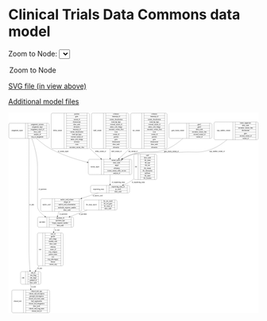 <link rel='stylesheet' href="assets/style.css">
<link rel='stylesheet' href="https://unpkg.com/leaflet@1.5.1/dist/leaflet.css" integrity="sha512-xwE/Az9zrjBIphAcBb3F6JVqxf46+CDLwfLMHloNu6KEQCAWi6HcDUbeOfBIptF7tcCzusKFjFw2yuvEpDL9wQ==" crossorigin="">
<script type="text/javascript" src="https://code.jquery.com/jquery-3.2.1.min.js"></script>
<script type="text/javascript"  src="https://unpkg.com/leaflet@1.5.1/dist/leaflet.js"></script>
<script type="text/javascript" src="assets/actions.js"></script>

# Clinical Trials Data Commons data model

Zoom to Node: <select id="node_select">
  <option value="">Zoom to Node</option>
</select>
<div id="model"></div>

<p>
<a href="./model-desc/ctdc-model.svg">SVG file (in view above)</a>
<p>
<a href="./model-desc">Additional model files</a>


<div id='graph' style='display:off;'>
<svg width="2278pt" height="1822pt"
 viewBox="0.00 0.00 2277.50 1822.00" xmlns="http://www.w3.org/2000/svg" xmlns:xlink="http://www.w3.org/1999/xlink">
<g id="graph0" class="graph" transform="scale(1 1) rotate(0) translate(4 1818)">
<title>Perl</title>
<polygon fill="#ffffff" stroke="transparent" points="-4,4 -4,-1818 2273.5,-1818 2273.5,4 -4,4"/>
<!-- assignment_report -->
<g id="node1" class="node">
<title>assignment_report</title>
<path fill="none" stroke="#000000" d="M12,-1583.5C12,-1583.5 355,-1583.5 355,-1583.5 361,-1583.5 367,-1589.5 367,-1595.5 367,-1595.5 367,-1709.5 367,-1709.5 367,-1715.5 361,-1721.5 355,-1721.5 355,-1721.5 12,-1721.5 12,-1721.5 6,-1721.5 0,-1715.5 0,-1709.5 0,-1709.5 0,-1595.5 0,-1595.5 0,-1589.5 6,-1583.5 12,-1583.5"/>
<text text-anchor="middle" x="76" y="-1648.8" font-family="Times,serif" font-size="14.00" fill="#000000">assignment_report</text>
<polyline fill="none" stroke="#000000" points="152,-1583.5 152,-1721.5 "/>
<text text-anchor="middle" x="162.5" y="-1648.8" font-family="Times,serif" font-size="14.00" fill="#000000"> </text>
<polyline fill="none" stroke="#000000" points="173,-1583.5 173,-1721.5 "/>
<text text-anchor="middle" x="259.5" y="-1706.3" font-family="Times,serif" font-size="14.00" fill="#000000">assignment_outcome</text>
<polyline fill="none" stroke="#000000" points="173,-1698.5 346,-1698.5 "/>
<text text-anchor="middle" x="259.5" y="-1683.3" font-family="Times,serif" font-size="14.00" fill="#000000">assignment_logic</text>
<polyline fill="none" stroke="#000000" points="173,-1675.5 346,-1675.5 "/>
<text text-anchor="middle" x="259.5" y="-1660.3" font-family="Times,serif" font-size="14.00" fill="#000000">assignment_report_id</text>
<polyline fill="none" stroke="#000000" points="173,-1652.5 346,-1652.5 "/>
<text text-anchor="middle" x="259.5" y="-1637.3" font-family="Times,serif" font-size="14.00" fill="#000000">show_node</text>
<polyline fill="none" stroke="#000000" points="173,-1629.5 346,-1629.5 "/>
<text text-anchor="middle" x="259.5" y="-1614.3" font-family="Times,serif" font-size="14.00" fill="#000000">analysis_id</text>
<polyline fill="none" stroke="#000000" points="173,-1606.5 346,-1606.5 "/>
<text text-anchor="middle" x="259.5" y="-1591.3" font-family="Times,serif" font-size="14.00" fill="#000000">step_at_assignment</text>
<polyline fill="none" stroke="#000000" points="346,-1583.5 346,-1721.5 "/>
<text text-anchor="middle" x="356.5" y="-1648.8" font-family="Times,serif" font-size="14.00" fill="#000000"> </text>
</g>
<!-- arm -->
<g id="node2" class="node">
<title>arm</title>
<path fill="none" stroke="#000000" d="M119.5,-259.5C119.5,-259.5 279.5,-259.5 279.5,-259.5 285.5,-259.5 291.5,-265.5 291.5,-271.5 291.5,-271.5 291.5,-362.5 291.5,-362.5 291.5,-368.5 285.5,-374.5 279.5,-374.5 279.5,-374.5 119.5,-374.5 119.5,-374.5 113.5,-374.5 107.5,-368.5 107.5,-362.5 107.5,-362.5 107.5,-271.5 107.5,-271.5 107.5,-265.5 113.5,-259.5 119.5,-259.5"/>
<text text-anchor="middle" x="130" y="-313.3" font-family="Times,serif" font-size="14.00" fill="#000000">arm</text>
<polyline fill="none" stroke="#000000" points="152.5,-259.5 152.5,-374.5 "/>
<text text-anchor="middle" x="163" y="-313.3" font-family="Times,serif" font-size="14.00" fill="#000000"> </text>
<polyline fill="none" stroke="#000000" points="173.5,-259.5 173.5,-374.5 "/>
<text text-anchor="middle" x="222" y="-359.3" font-family="Times,serif" font-size="14.00" fill="#000000">arm_id</text>
<polyline fill="none" stroke="#000000" points="173.5,-351.5 270.5,-351.5 "/>
<text text-anchor="middle" x="222" y="-336.3" font-family="Times,serif" font-size="14.00" fill="#000000">arm_drug</text>
<polyline fill="none" stroke="#000000" points="173.5,-328.5 270.5,-328.5 "/>
<text text-anchor="middle" x="222" y="-313.3" font-family="Times,serif" font-size="14.00" fill="#000000">arm_target</text>
<polyline fill="none" stroke="#000000" points="173.5,-305.5 270.5,-305.5 "/>
<text text-anchor="middle" x="222" y="-290.3" font-family="Times,serif" font-size="14.00" fill="#000000">pubmed_id</text>
<polyline fill="none" stroke="#000000" points="173.5,-282.5 270.5,-282.5 "/>
<text text-anchor="middle" x="222" y="-267.3" font-family="Times,serif" font-size="14.00" fill="#000000">show_node</text>
<polyline fill="none" stroke="#000000" points="270.5,-259.5 270.5,-374.5 "/>
<text text-anchor="middle" x="281" y="-313.3" font-family="Times,serif" font-size="14.00" fill="#000000"> </text>
</g>
<!-- assignment_report&#45;&gt;arm -->
<g id="edge15" class="edge">
<title>assignment_report&#45;&gt;arm</title>
<path fill="none" stroke="#000000" d="M183.5,-1583.3917C183.5,-1517.0128 183.5,-1413.9028 183.5,-1324.5 183.5,-1324.5 183.5,-1324.5 183.5,-576 183.5,-510.9576 188.5889,-436.9019 193.0268,-384.6864"/>
<polygon fill="#000000" stroke="#000000" points="196.5292,-384.808 193.904,-374.5436 189.5553,-384.2048 196.5292,-384.808"/>
<text text-anchor="middle" x="208.5" y="-975.3" font-family="Times,serif" font-size="14.00" fill="#000000">of_arm</text>
</g>
<!-- variant_report -->
<g id="node5" class="node">
<title>variant_report</title>
<path fill="none" stroke="#000000" d="M735.5,-1255.5C735.5,-1255.5 1107.5,-1255.5 1107.5,-1255.5 1113.5,-1255.5 1119.5,-1261.5 1119.5,-1267.5 1119.5,-1267.5 1119.5,-1381.5 1119.5,-1381.5 1119.5,-1387.5 1113.5,-1393.5 1107.5,-1393.5 1107.5,-1393.5 735.5,-1393.5 735.5,-1393.5 729.5,-1393.5 723.5,-1387.5 723.5,-1381.5 723.5,-1381.5 723.5,-1267.5 723.5,-1267.5 723.5,-1261.5 729.5,-1255.5 735.5,-1255.5"/>
<text text-anchor="middle" x="783.5" y="-1320.8" font-family="Times,serif" font-size="14.00" fill="#000000">variant_report</text>
<polyline fill="none" stroke="#000000" points="843.5,-1255.5 843.5,-1393.5 "/>
<text text-anchor="middle" x="854" y="-1320.8" font-family="Times,serif" font-size="14.00" fill="#000000"> </text>
<polyline fill="none" stroke="#000000" points="864.5,-1255.5 864.5,-1393.5 "/>
<text text-anchor="middle" x="981.5" y="-1378.3" font-family="Times,serif" font-size="14.00" fill="#000000">variant_report_id</text>
<polyline fill="none" stroke="#000000" points="864.5,-1370.5 1098.5,-1370.5 "/>
<text text-anchor="middle" x="981.5" y="-1355.3" font-family="Times,serif" font-size="14.00" fill="#000000">show_node</text>
<polyline fill="none" stroke="#000000" points="864.5,-1347.5 1098.5,-1347.5 "/>
<text text-anchor="middle" x="981.5" y="-1332.3" font-family="Times,serif" font-size="14.00" fill="#000000">mapd</text>
<polyline fill="none" stroke="#000000" points="864.5,-1324.5 1098.5,-1324.5 "/>
<text text-anchor="middle" x="981.5" y="-1309.3" font-family="Times,serif" font-size="14.00" fill="#000000">cellularity</text>
<polyline fill="none" stroke="#000000" points="864.5,-1301.5 1098.5,-1301.5 "/>
<text text-anchor="middle" x="981.5" y="-1286.3" font-family="Times,serif" font-size="14.00" fill="#000000">torrent_variant_caller_version</text>
<polyline fill="none" stroke="#000000" points="864.5,-1278.5 1098.5,-1278.5 "/>
<text text-anchor="middle" x="981.5" y="-1263.3" font-family="Times,serif" font-size="14.00" fill="#000000">analysis_id</text>
<polyline fill="none" stroke="#000000" points="1098.5,-1255.5 1098.5,-1393.5 "/>
<text text-anchor="middle" x="1109" y="-1320.8" font-family="Times,serif" font-size="14.00" fill="#000000"> </text>
</g>
<!-- assignment_report&#45;&gt;variant_report -->
<g id="edge11" class="edge">
<title>assignment_report&#45;&gt;variant_report</title>
<path fill="none" stroke="#000000" d="M252.2152,-1583.3146C287.0045,-1551.4894 331.3656,-1515.4602 376.5,-1491 481.4097,-1434.145 608.4378,-1393.9051 713.4567,-1367.2445"/>
<polygon fill="#000000" stroke="#000000" points="714.3824,-1370.6207 723.2266,-1364.7872 712.6749,-1363.8322 714.3824,-1370.6207"/>
<text text-anchor="middle" x="495" y="-1461.8" font-family="Times,serif" font-size="14.00" fill="#000000">of_variant_report</text>
</g>
<!-- specimen -->
<g id="node6" class="node">
<title>specimen</title>
<path fill="none" stroke="#000000" d="M273.5,-777.5C273.5,-777.5 577.5,-777.5 577.5,-777.5 583.5,-777.5 589.5,-783.5 589.5,-789.5 589.5,-789.5 589.5,-857.5 589.5,-857.5 589.5,-863.5 583.5,-869.5 577.5,-869.5 577.5,-869.5 273.5,-869.5 273.5,-869.5 267.5,-869.5 261.5,-863.5 261.5,-857.5 261.5,-857.5 261.5,-789.5 261.5,-789.5 261.5,-783.5 267.5,-777.5 273.5,-777.5"/>
<text text-anchor="middle" x="304" y="-819.8" font-family="Times,serif" font-size="14.00" fill="#000000">specimen</text>
<polyline fill="none" stroke="#000000" points="346.5,-777.5 346.5,-869.5 "/>
<text text-anchor="middle" x="357" y="-819.8" font-family="Times,serif" font-size="14.00" fill="#000000"> </text>
<polyline fill="none" stroke="#000000" points="367.5,-777.5 367.5,-869.5 "/>
<text text-anchor="middle" x="468" y="-854.3" font-family="Times,serif" font-size="14.00" fill="#000000">specimen_id</text>
<polyline fill="none" stroke="#000000" points="367.5,-846.5 568.5,-846.5 "/>
<text text-anchor="middle" x="468" y="-831.3" font-family="Times,serif" font-size="14.00" fill="#000000">specimen_type</text>
<polyline fill="none" stroke="#000000" points="367.5,-823.5 568.5,-823.5 "/>
<text text-anchor="middle" x="468" y="-808.3" font-family="Times,serif" font-size="14.00" fill="#000000">biopsy_sequence_number</text>
<polyline fill="none" stroke="#000000" points="367.5,-800.5 568.5,-800.5 "/>
<text text-anchor="middle" x="468" y="-785.3" font-family="Times,serif" font-size="14.00" fill="#000000">show_node</text>
<polyline fill="none" stroke="#000000" points="568.5,-777.5 568.5,-869.5 "/>
<text text-anchor="middle" x="579" y="-819.8" font-family="Times,serif" font-size="14.00" fill="#000000"> </text>
</g>
<!-- assignment_report&#45;&gt;specimen -->
<g id="edge5" class="edge">
<title>assignment_report&#45;&gt;specimen</title>
<path fill="none" stroke="#000000" d="M209.9072,-1583.2528C232.5356,-1517.6352 261.5,-1415.8106 261.5,-1324.5 261.5,-1324.5 261.5,-1324.5 261.5,-979 261.5,-951.8743 264.1337,-942.6321 280.5,-921 293.5945,-903.6925 310.6946,-888.4439 328.5389,-875.4551"/>
<polygon fill="#000000" stroke="#000000" points="330.6214,-878.2693 336.7782,-869.647 326.5883,-872.5479 330.6214,-878.2693"/>
<text text-anchor="middle" x="306.5" y="-1119.3" font-family="Times,serif" font-size="14.00" fill="#000000">of_specimen</text>
</g>
<!-- clinical_trial -->
<g id="node8" class="node">
<title>clinical_trial</title>
<path fill="none" stroke="#000000" d="M39,-.5C39,-.5 360,-.5 360,-.5 366,-.5 372,-6.5 372,-12.5 372,-12.5 372,-195.5 372,-195.5 372,-201.5 366,-207.5 360,-207.5 360,-207.5 39,-207.5 39,-207.5 33,-207.5 27,-201.5 27,-195.5 27,-195.5 27,-12.5 27,-12.5 27,-6.5 33,-.5 39,-.5"/>
<text text-anchor="middle" x="80" y="-100.3" font-family="Times,serif" font-size="14.00" fill="#000000">clinical_trial</text>
<polyline fill="none" stroke="#000000" points="133,-.5 133,-207.5 "/>
<text text-anchor="middle" x="143.5" y="-100.3" font-family="Times,serif" font-size="14.00" fill="#000000"> </text>
<polyline fill="none" stroke="#000000" points="154,-.5 154,-207.5 "/>
<text text-anchor="middle" x="252.5" y="-192.3" font-family="Times,serif" font-size="14.00" fill="#000000">clinical_trial_type</text>
<polyline fill="none" stroke="#000000" points="154,-184.5 351,-184.5 "/>
<text text-anchor="middle" x="252.5" y="-169.3" font-family="Times,serif" font-size="14.00" fill="#000000">clinical_trial_description</text>
<polyline fill="none" stroke="#000000" points="154,-161.5 351,-161.5 "/>
<text text-anchor="middle" x="252.5" y="-146.3" font-family="Times,serif" font-size="14.00" fill="#000000">principal_investigators</text>
<polyline fill="none" stroke="#000000" points="154,-138.5 351,-138.5 "/>
<text text-anchor="middle" x="252.5" y="-123.3" font-family="Times,serif" font-size="14.00" fill="#000000">clinical_trial_short_name</text>
<polyline fill="none" stroke="#000000" points="154,-115.5 351,-115.5 "/>
<text text-anchor="middle" x="252.5" y="-100.3" font-family="Times,serif" font-size="14.00" fill="#000000">lead_organization</text>
<polyline fill="none" stroke="#000000" points="154,-92.5 351,-92.5 "/>
<text text-anchor="middle" x="252.5" y="-77.3" font-family="Times,serif" font-size="14.00" fill="#000000">clinical_trial_designation</text>
<polyline fill="none" stroke="#000000" points="154,-69.5 351,-69.5 "/>
<text text-anchor="middle" x="252.5" y="-54.3" font-family="Times,serif" font-size="14.00" fill="#000000">show_node</text>
<polyline fill="none" stroke="#000000" points="154,-46.5 351,-46.5 "/>
<text text-anchor="middle" x="252.5" y="-31.3" font-family="Times,serif" font-size="14.00" fill="#000000">clinical_trial_long_name</text>
<polyline fill="none" stroke="#000000" points="154,-23.5 351,-23.5 "/>
<text text-anchor="middle" x="252.5" y="-8.3" font-family="Times,serif" font-size="14.00" fill="#000000">clinical_trial_id</text>
<polyline fill="none" stroke="#000000" points="351,-.5 351,-207.5 "/>
<text text-anchor="middle" x="361.5" y="-100.3" font-family="Times,serif" font-size="14.00" fill="#000000"> </text>
</g>
<!-- arm&#45;&gt;clinical_trial -->
<g id="edge3" class="edge">
<title>arm&#45;&gt;clinical_trial</title>
<path fill="none" stroke="#000000" d="M199.5,-259.3591C199.5,-246.3456 199.5,-232.0895 199.5,-217.6573"/>
<polygon fill="#000000" stroke="#000000" points="203.0001,-217.6507 199.5,-207.6508 196.0001,-217.6508 203.0001,-217.6507"/>
<text text-anchor="middle" x="225.5" y="-229.8" font-family="Times,serif" font-size="14.00" fill="#000000">of_trial</text>
</g>
<!-- delins_variant -->
<g id="node3" class="node">
<title>delins_variant</title>
<path fill="none" stroke="#000000" d="M397.5,-1491.5C397.5,-1491.5 721.5,-1491.5 721.5,-1491.5 727.5,-1491.5 733.5,-1497.5 733.5,-1503.5 733.5,-1503.5 733.5,-1801.5 733.5,-1801.5 733.5,-1807.5 727.5,-1813.5 721.5,-1813.5 721.5,-1813.5 397.5,-1813.5 397.5,-1813.5 391.5,-1813.5 385.5,-1807.5 385.5,-1801.5 385.5,-1801.5 385.5,-1503.5 385.5,-1503.5 385.5,-1497.5 391.5,-1491.5 397.5,-1491.5"/>
<text text-anchor="middle" x="444.5" y="-1648.8" font-family="Times,serif" font-size="14.00" fill="#000000">delins_variant</text>
<polyline fill="none" stroke="#000000" points="503.5,-1491.5 503.5,-1813.5 "/>
<text text-anchor="middle" x="514" y="-1648.8" font-family="Times,serif" font-size="14.00" fill="#000000"> </text>
<polyline fill="none" stroke="#000000" points="524.5,-1491.5 524.5,-1813.5 "/>
<text text-anchor="middle" x="618.5" y="-1798.3" font-family="Times,serif" font-size="14.00" fill="#000000">position</text>
<polyline fill="none" stroke="#000000" points="524.5,-1790.5 712.5,-1790.5 "/>
<text text-anchor="middle" x="618.5" y="-1775.3" font-family="Times,serif" font-size="14.00" fill="#000000">gene</text>
<polyline fill="none" stroke="#000000" points="524.5,-1767.5 712.5,-1767.5 "/>
<text text-anchor="middle" x="618.5" y="-1752.3" font-family="Times,serif" font-size="14.00" fill="#000000">variant_id</text>
<polyline fill="none" stroke="#000000" points="524.5,-1744.5 712.5,-1744.5 "/>
<text text-anchor="middle" x="618.5" y="-1729.3" font-family="Times,serif" font-size="14.00" fill="#000000">chromosome</text>
<polyline fill="none" stroke="#000000" points="524.5,-1721.5 712.5,-1721.5 "/>
<text text-anchor="middle" x="618.5" y="-1706.3" font-family="Times,serif" font-size="14.00" fill="#000000">show_node</text>
<polyline fill="none" stroke="#000000" points="524.5,-1698.5 712.5,-1698.5 "/>
<text text-anchor="middle" x="618.5" y="-1683.3" font-family="Times,serif" font-size="14.00" fill="#000000">alternative</text>
<polyline fill="none" stroke="#000000" points="524.5,-1675.5 712.5,-1675.5 "/>
<text text-anchor="middle" x="618.5" y="-1660.3" font-family="Times,serif" font-size="14.00" fill="#000000">transcript_id</text>
<polyline fill="none" stroke="#000000" points="524.5,-1652.5 712.5,-1652.5 "/>
<text text-anchor="middle" x="618.5" y="-1637.3" font-family="Times,serif" font-size="14.00" fill="#000000">variant_classification</text>
<polyline fill="none" stroke="#000000" points="524.5,-1629.5 712.5,-1629.5 "/>
<text text-anchor="middle" x="618.5" y="-1614.3" font-family="Times,serif" font-size="14.00" fill="#000000">transcript_hgvs</text>
<polyline fill="none" stroke="#000000" points="524.5,-1606.5 712.5,-1606.5 "/>
<text text-anchor="middle" x="618.5" y="-1591.3" font-family="Times,serif" font-size="14.00" fill="#000000">external_variant_id</text>
<polyline fill="none" stroke="#000000" points="524.5,-1583.5 712.5,-1583.5 "/>
<text text-anchor="middle" x="618.5" y="-1568.3" font-family="Times,serif" font-size="14.00" fill="#000000">amino_acid_change</text>
<polyline fill="none" stroke="#000000" points="524.5,-1560.5 712.5,-1560.5 "/>
<text text-anchor="middle" x="618.5" y="-1545.3" font-family="Times,serif" font-size="14.00" fill="#000000">reference</text>
<polyline fill="none" stroke="#000000" points="524.5,-1537.5 712.5,-1537.5 "/>
<text text-anchor="middle" x="618.5" y="-1522.3" font-family="Times,serif" font-size="14.00" fill="#000000">exon</text>
<polyline fill="none" stroke="#000000" points="524.5,-1514.5 712.5,-1514.5 "/>
<text text-anchor="middle" x="618.5" y="-1499.3" font-family="Times,serif" font-size="14.00" fill="#000000">oncomine_variant_class</text>
<polyline fill="none" stroke="#000000" points="712.5,-1491.5 712.5,-1813.5 "/>
<text text-anchor="middle" x="723" y="-1648.8" font-family="Times,serif" font-size="14.00" fill="#000000"> </text>
</g>
<!-- delins_variant&#45;&gt;variant_report -->
<g id="edge12" class="edge">
<title>delins_variant&#45;&gt;variant_report</title>
<path fill="none" stroke="#000000" d="M733.6079,-1494.7448C769.6752,-1462.065 806.108,-1429.0541 837.1665,-1400.9127"/>
<polygon fill="#000000" stroke="#000000" points="839.883,-1403.1743 844.9435,-1393.8661 835.1829,-1397.987 839.883,-1403.1743"/>
<text text-anchor="middle" x="835" y="-1461.8" font-family="Times,serif" font-size="14.00" fill="#000000">delins_variant_of</text>
</g>
<!-- indel_variant -->
<g id="node4" class="node">
<title>indel_variant</title>
<path fill="none" stroke="#000000" d="M763.5,-1491.5C763.5,-1491.5 1079.5,-1491.5 1079.5,-1491.5 1085.5,-1491.5 1091.5,-1497.5 1091.5,-1503.5 1091.5,-1503.5 1091.5,-1801.5 1091.5,-1801.5 1091.5,-1807.5 1085.5,-1813.5 1079.5,-1813.5 1079.5,-1813.5 763.5,-1813.5 763.5,-1813.5 757.5,-1813.5 751.5,-1807.5 751.5,-1801.5 751.5,-1801.5 751.5,-1503.5 751.5,-1503.5 751.5,-1497.5 757.5,-1491.5 763.5,-1491.5"/>
<text text-anchor="middle" x="806.5" y="-1648.8" font-family="Times,serif" font-size="14.00" fill="#000000">indel_variant</text>
<polyline fill="none" stroke="#000000" points="861.5,-1491.5 861.5,-1813.5 "/>
<text text-anchor="middle" x="872" y="-1648.8" font-family="Times,serif" font-size="14.00" fill="#000000"> </text>
<polyline fill="none" stroke="#000000" points="882.5,-1491.5 882.5,-1813.5 "/>
<text text-anchor="middle" x="976.5" y="-1798.3" font-family="Times,serif" font-size="14.00" fill="#000000">reference</text>
<polyline fill="none" stroke="#000000" points="882.5,-1790.5 1070.5,-1790.5 "/>
<text text-anchor="middle" x="976.5" y="-1775.3" font-family="Times,serif" font-size="14.00" fill="#000000">transcript_id</text>
<polyline fill="none" stroke="#000000" points="882.5,-1767.5 1070.5,-1767.5 "/>
<text text-anchor="middle" x="976.5" y="-1752.3" font-family="Times,serif" font-size="14.00" fill="#000000">variant_classification</text>
<polyline fill="none" stroke="#000000" points="882.5,-1744.5 1070.5,-1744.5 "/>
<text text-anchor="middle" x="976.5" y="-1729.3" font-family="Times,serif" font-size="14.00" fill="#000000">transcript_hgvs</text>
<polyline fill="none" stroke="#000000" points="882.5,-1721.5 1070.5,-1721.5 "/>
<text text-anchor="middle" x="976.5" y="-1706.3" font-family="Times,serif" font-size="14.00" fill="#000000">external_variant_id</text>
<polyline fill="none" stroke="#000000" points="882.5,-1698.5 1070.5,-1698.5 "/>
<text text-anchor="middle" x="976.5" y="-1683.3" font-family="Times,serif" font-size="14.00" fill="#000000">amino_acid_change</text>
<polyline fill="none" stroke="#000000" points="882.5,-1675.5 1070.5,-1675.5 "/>
<text text-anchor="middle" x="976.5" y="-1660.3" font-family="Times,serif" font-size="14.00" fill="#000000">oncomine_variant_class</text>
<polyline fill="none" stroke="#000000" points="882.5,-1652.5 1070.5,-1652.5 "/>
<text text-anchor="middle" x="976.5" y="-1637.3" font-family="Times,serif" font-size="14.00" fill="#000000">exon</text>
<polyline fill="none" stroke="#000000" points="882.5,-1629.5 1070.5,-1629.5 "/>
<text text-anchor="middle" x="976.5" y="-1614.3" font-family="Times,serif" font-size="14.00" fill="#000000">variant_id</text>
<polyline fill="none" stroke="#000000" points="882.5,-1606.5 1070.5,-1606.5 "/>
<text text-anchor="middle" x="976.5" y="-1591.3" font-family="Times,serif" font-size="14.00" fill="#000000">position</text>
<polyline fill="none" stroke="#000000" points="882.5,-1583.5 1070.5,-1583.5 "/>
<text text-anchor="middle" x="976.5" y="-1568.3" font-family="Times,serif" font-size="14.00" fill="#000000">gene</text>
<polyline fill="none" stroke="#000000" points="882.5,-1560.5 1070.5,-1560.5 "/>
<text text-anchor="middle" x="976.5" y="-1545.3" font-family="Times,serif" font-size="14.00" fill="#000000">chromosome</text>
<polyline fill="none" stroke="#000000" points="882.5,-1537.5 1070.5,-1537.5 "/>
<text text-anchor="middle" x="976.5" y="-1522.3" font-family="Times,serif" font-size="14.00" fill="#000000">show_node</text>
<polyline fill="none" stroke="#000000" points="882.5,-1514.5 1070.5,-1514.5 "/>
<text text-anchor="middle" x="976.5" y="-1499.3" font-family="Times,serif" font-size="14.00" fill="#000000">alternative</text>
<polyline fill="none" stroke="#000000" points="1070.5,-1491.5 1070.5,-1813.5 "/>
<text text-anchor="middle" x="1081" y="-1648.8" font-family="Times,serif" font-size="14.00" fill="#000000"> </text>
</g>
<!-- indel_variant&#45;&gt;variant_report -->
<g id="edge13" class="edge">
<title>indel_variant&#45;&gt;variant_report</title>
<path fill="none" stroke="#000000" d="M921.5,-1491.3827C921.5,-1461.0613 921.5,-1430.6086 921.5,-1404.172"/>
<polygon fill="#000000" stroke="#000000" points="925.0001,-1403.8661 921.5,-1393.8661 918.0001,-1403.8662 925.0001,-1403.8661"/>
<text text-anchor="middle" x="979" y="-1461.8" font-family="Times,serif" font-size="14.00" fill="#000000">indel_variant_of</text>
</g>
<!-- sequencing_assay -->
<g id="node14" class="node">
<title>sequencing_assay</title>
<path fill="none" stroke="#000000" d="M756,-1088.5C756,-1088.5 1087,-1088.5 1087,-1088.5 1093,-1088.5 1099,-1094.5 1099,-1100.5 1099,-1100.5 1099,-1145.5 1099,-1145.5 1099,-1151.5 1093,-1157.5 1087,-1157.5 1087,-1157.5 756,-1157.5 756,-1157.5 750,-1157.5 744,-1151.5 744,-1145.5 744,-1145.5 744,-1100.5 744,-1100.5 744,-1094.5 750,-1088.5 756,-1088.5"/>
<text text-anchor="middle" x="817" y="-1119.3" font-family="Times,serif" font-size="14.00" fill="#000000">sequencing_assay</text>
<polyline fill="none" stroke="#000000" points="890,-1088.5 890,-1157.5 "/>
<text text-anchor="middle" x="900.5" y="-1119.3" font-family="Times,serif" font-size="14.00" fill="#000000"> </text>
<polyline fill="none" stroke="#000000" points="911,-1088.5 911,-1157.5 "/>
<text text-anchor="middle" x="994.5" y="-1142.3" font-family="Times,serif" font-size="14.00" fill="#000000">sequencing_assay_id</text>
<polyline fill="none" stroke="#000000" points="911,-1134.5 1078,-1134.5 "/>
<text text-anchor="middle" x="994.5" y="-1119.3" font-family="Times,serif" font-size="14.00" fill="#000000">qc_result</text>
<polyline fill="none" stroke="#000000" points="911,-1111.5 1078,-1111.5 "/>
<text text-anchor="middle" x="994.5" y="-1096.3" font-family="Times,serif" font-size="14.00" fill="#000000">show_node</text>
<polyline fill="none" stroke="#000000" points="1078,-1088.5 1078,-1157.5 "/>
<text text-anchor="middle" x="1088.5" y="-1119.3" font-family="Times,serif" font-size="14.00" fill="#000000"> </text>
</g>
<!-- variant_report&#45;&gt;sequencing_assay -->
<g id="edge7" class="edge">
<title>variant_report&#45;&gt;sequencing_assay</title>
<path fill="none" stroke="#000000" d="M921.5,-1255.437C921.5,-1226.4994 921.5,-1193.6788 921.5,-1167.9499"/>
<polygon fill="#000000" stroke="#000000" points="925.0001,-1167.7479 921.5,-1157.7479 918.0001,-1167.748 925.0001,-1167.7479"/>
<text text-anchor="middle" x="997" y="-1179.8" font-family="Times,serif" font-size="14.00" fill="#000000">of_sequencing_assay</text>
</g>
<!-- case -->
<g id="node12" class="node">
<title>case</title>
<path fill="none" stroke="#000000" d="M272,-426.5C272,-426.5 483,-426.5 483,-426.5 489,-426.5 495,-432.5 495,-438.5 495,-438.5 495,-713.5 495,-713.5 495,-719.5 489,-725.5 483,-725.5 483,-725.5 272,-725.5 272,-725.5 266,-725.5 260,-719.5 260,-713.5 260,-713.5 260,-438.5 260,-438.5 260,-432.5 266,-426.5 272,-426.5"/>
<text text-anchor="middle" x="284.5" y="-572.3" font-family="Times,serif" font-size="14.00" fill="#000000">case</text>
<polyline fill="none" stroke="#000000" points="309,-426.5 309,-725.5 "/>
<text text-anchor="middle" x="319.5" y="-572.3" font-family="Times,serif" font-size="14.00" fill="#000000"> </text>
<polyline fill="none" stroke="#000000" points="330,-426.5 330,-725.5 "/>
<text text-anchor="middle" x="402" y="-710.3" font-family="Times,serif" font-size="14.00" fill="#000000">case_id</text>
<polyline fill="none" stroke="#000000" points="330,-702.5 474,-702.5 "/>
<text text-anchor="middle" x="402" y="-687.3" font-family="Times,serif" font-size="14.00" fill="#000000">gender</text>
<polyline fill="none" stroke="#000000" points="330,-679.5 474,-679.5 "/>
<text text-anchor="middle" x="402" y="-664.3" font-family="Times,serif" font-size="14.00" fill="#000000">prior_drugs</text>
<polyline fill="none" stroke="#000000" points="330,-656.5 474,-656.5 "/>
<text text-anchor="middle" x="402" y="-641.3" font-family="Times,serif" font-size="14.00" fill="#000000">meddra_code</text>
<polyline fill="none" stroke="#000000" points="330,-633.5 474,-633.5 "/>
<text text-anchor="middle" x="402" y="-618.3" font-family="Times,serif" font-size="14.00" fill="#000000">show_node</text>
<polyline fill="none" stroke="#000000" points="330,-610.5 474,-610.5 "/>
<text text-anchor="middle" x="402" y="-595.3" font-family="Times,serif" font-size="14.00" fill="#000000">ethnicity</text>
<polyline fill="none" stroke="#000000" points="330,-587.5 474,-587.5 "/>
<text text-anchor="middle" x="402" y="-572.3" font-family="Times,serif" font-size="14.00" fill="#000000">source_id</text>
<polyline fill="none" stroke="#000000" points="330,-564.5 474,-564.5 "/>
<text text-anchor="middle" x="402" y="-549.3" font-family="Times,serif" font-size="14.00" fill="#000000">ctep_category</text>
<polyline fill="none" stroke="#000000" points="330,-541.5 474,-541.5 "/>
<text text-anchor="middle" x="402" y="-526.3" font-family="Times,serif" font-size="14.00" fill="#000000">patient_status</text>
<polyline fill="none" stroke="#000000" points="330,-518.5 474,-518.5 "/>
<text text-anchor="middle" x="402" y="-503.3" font-family="Times,serif" font-size="14.00" fill="#000000">race</text>
<polyline fill="none" stroke="#000000" points="330,-495.5 474,-495.5 "/>
<text text-anchor="middle" x="402" y="-480.3" font-family="Times,serif" font-size="14.00" fill="#000000">ctep_subcategory</text>
<polyline fill="none" stroke="#000000" points="330,-472.5 474,-472.5 "/>
<text text-anchor="middle" x="402" y="-457.3" font-family="Times,serif" font-size="14.00" fill="#000000">disease</text>
<polyline fill="none" stroke="#000000" points="330,-449.5 474,-449.5 "/>
<text text-anchor="middle" x="402" y="-434.3" font-family="Times,serif" font-size="14.00" fill="#000000">current_step</text>
<polyline fill="none" stroke="#000000" points="474,-426.5 474,-725.5 "/>
<text text-anchor="middle" x="484.5" y="-572.3" font-family="Times,serif" font-size="14.00" fill="#000000"> </text>
</g>
<!-- specimen&#45;&gt;case -->
<g id="edge10" class="edge">
<title>specimen&#45;&gt;case</title>
<path fill="none" stroke="#000000" d="M416.5279,-777.2375C414.1128,-764.7847 411.358,-750.5802 408.4545,-735.6093"/>
<polygon fill="#000000" stroke="#000000" points="411.8672,-734.8221 406.5272,-725.6714 404.9952,-736.1549 411.8672,-734.8221"/>
<text text-anchor="middle" x="440.5" y="-747.8" font-family="Times,serif" font-size="14.00" fill="#000000">of_case</text>
</g>
<!-- snv_variant -->
<g id="node7" class="node">
<title>snv_variant</title>
<path fill="none" stroke="#000000" d="M1121.5,-1491.5C1121.5,-1491.5 1427.5,-1491.5 1427.5,-1491.5 1433.5,-1491.5 1439.5,-1497.5 1439.5,-1503.5 1439.5,-1503.5 1439.5,-1801.5 1439.5,-1801.5 1439.5,-1807.5 1433.5,-1813.5 1427.5,-1813.5 1427.5,-1813.5 1121.5,-1813.5 1121.5,-1813.5 1115.5,-1813.5 1109.5,-1807.5 1109.5,-1801.5 1109.5,-1801.5 1109.5,-1503.5 1109.5,-1503.5 1109.5,-1497.5 1115.5,-1491.5 1121.5,-1491.5"/>
<text text-anchor="middle" x="1159.5" y="-1648.8" font-family="Times,serif" font-size="14.00" fill="#000000">snv_variant</text>
<polyline fill="none" stroke="#000000" points="1209.5,-1491.5 1209.5,-1813.5 "/>
<text text-anchor="middle" x="1220" y="-1648.8" font-family="Times,serif" font-size="14.00" fill="#000000"> </text>
<polyline fill="none" stroke="#000000" points="1230.5,-1491.5 1230.5,-1813.5 "/>
<text text-anchor="middle" x="1324.5" y="-1798.3" font-family="Times,serif" font-size="14.00" fill="#000000">reference</text>
<polyline fill="none" stroke="#000000" points="1230.5,-1790.5 1418.5,-1790.5 "/>
<text text-anchor="middle" x="1324.5" y="-1775.3" font-family="Times,serif" font-size="14.00" fill="#000000">transcript_id</text>
<polyline fill="none" stroke="#000000" points="1230.5,-1767.5 1418.5,-1767.5 "/>
<text text-anchor="middle" x="1324.5" y="-1752.3" font-family="Times,serif" font-size="14.00" fill="#000000">variant_classification</text>
<polyline fill="none" stroke="#000000" points="1230.5,-1744.5 1418.5,-1744.5 "/>
<text text-anchor="middle" x="1324.5" y="-1729.3" font-family="Times,serif" font-size="14.00" fill="#000000">transcript_hgvs</text>
<polyline fill="none" stroke="#000000" points="1230.5,-1721.5 1418.5,-1721.5 "/>
<text text-anchor="middle" x="1324.5" y="-1706.3" font-family="Times,serif" font-size="14.00" fill="#000000">external_variant_id</text>
<polyline fill="none" stroke="#000000" points="1230.5,-1698.5 1418.5,-1698.5 "/>
<text text-anchor="middle" x="1324.5" y="-1683.3" font-family="Times,serif" font-size="14.00" fill="#000000">amino_acid_change</text>
<polyline fill="none" stroke="#000000" points="1230.5,-1675.5 1418.5,-1675.5 "/>
<text text-anchor="middle" x="1324.5" y="-1660.3" font-family="Times,serif" font-size="14.00" fill="#000000">oncomine_variant_class</text>
<polyline fill="none" stroke="#000000" points="1230.5,-1652.5 1418.5,-1652.5 "/>
<text text-anchor="middle" x="1324.5" y="-1637.3" font-family="Times,serif" font-size="14.00" fill="#000000">exon</text>
<polyline fill="none" stroke="#000000" points="1230.5,-1629.5 1418.5,-1629.5 "/>
<text text-anchor="middle" x="1324.5" y="-1614.3" font-family="Times,serif" font-size="14.00" fill="#000000">variant_id</text>
<polyline fill="none" stroke="#000000" points="1230.5,-1606.5 1418.5,-1606.5 "/>
<text text-anchor="middle" x="1324.5" y="-1591.3" font-family="Times,serif" font-size="14.00" fill="#000000">position</text>
<polyline fill="none" stroke="#000000" points="1230.5,-1583.5 1418.5,-1583.5 "/>
<text text-anchor="middle" x="1324.5" y="-1568.3" font-family="Times,serif" font-size="14.00" fill="#000000">gene</text>
<polyline fill="none" stroke="#000000" points="1230.5,-1560.5 1418.5,-1560.5 "/>
<text text-anchor="middle" x="1324.5" y="-1545.3" font-family="Times,serif" font-size="14.00" fill="#000000">chromosome</text>
<polyline fill="none" stroke="#000000" points="1230.5,-1537.5 1418.5,-1537.5 "/>
<text text-anchor="middle" x="1324.5" y="-1522.3" font-family="Times,serif" font-size="14.00" fill="#000000">show_node</text>
<polyline fill="none" stroke="#000000" points="1230.5,-1514.5 1418.5,-1514.5 "/>
<text text-anchor="middle" x="1324.5" y="-1499.3" font-family="Times,serif" font-size="14.00" fill="#000000">alternative</text>
<polyline fill="none" stroke="#000000" points="1418.5,-1491.5 1418.5,-1813.5 "/>
<text text-anchor="middle" x="1429" y="-1648.8" font-family="Times,serif" font-size="14.00" fill="#000000"> </text>
</g>
<!-- snv_variant&#45;&gt;variant_report -->
<g id="edge1" class="edge">
<title>snv_variant&#45;&gt;variant_report</title>
<path fill="none" stroke="#000000" d="M1109.369,-1499.0638C1072.6565,-1464.9513 1035.2853,-1430.2268 1003.6442,-1400.8266"/>
<polygon fill="#000000" stroke="#000000" points="1005.8563,-1398.1044 996.1481,-1393.8614 1001.0915,-1403.2324 1005.8563,-1398.1044"/>
<text text-anchor="middle" x="1130" y="-1461.8" font-family="Times,serif" font-size="14.00" fill="#000000">snv_variant_of</text>
</g>
<!-- gene_fusion_variant -->
<g id="node9" class="node">
<title>gene_fusion_variant</title>
<path fill="none" stroke="#000000" d="M1470,-1583.5C1470,-1583.5 1837,-1583.5 1837,-1583.5 1843,-1583.5 1849,-1589.5 1849,-1595.5 1849,-1595.5 1849,-1709.5 1849,-1709.5 1849,-1715.5 1843,-1721.5 1837,-1721.5 1837,-1721.5 1470,-1721.5 1470,-1721.5 1464,-1721.5 1458,-1715.5 1458,-1709.5 1458,-1709.5 1458,-1595.5 1458,-1595.5 1458,-1589.5 1464,-1583.5 1470,-1583.5"/>
<text text-anchor="middle" x="1538.5" y="-1648.8" font-family="Times,serif" font-size="14.00" fill="#000000">gene_fusion_variant</text>
<polyline fill="none" stroke="#000000" points="1619,-1583.5 1619,-1721.5 "/>
<text text-anchor="middle" x="1629.5" y="-1648.8" font-family="Times,serif" font-size="14.00" fill="#000000"> </text>
<polyline fill="none" stroke="#000000" points="1640,-1583.5 1640,-1721.5 "/>
<text text-anchor="middle" x="1734" y="-1706.3" font-family="Times,serif" font-size="14.00" fill="#000000">gene1</text>
<polyline fill="none" stroke="#000000" points="1640,-1698.5 1828,-1698.5 "/>
<text text-anchor="middle" x="1734" y="-1683.3" font-family="Times,serif" font-size="14.00" fill="#000000">gene2</text>
<polyline fill="none" stroke="#000000" points="1640,-1675.5 1828,-1675.5 "/>
<text text-anchor="middle" x="1734" y="-1660.3" font-family="Times,serif" font-size="14.00" fill="#000000">show_node</text>
<polyline fill="none" stroke="#000000" points="1640,-1652.5 1828,-1652.5 "/>
<text text-anchor="middle" x="1734" y="-1637.3" font-family="Times,serif" font-size="14.00" fill="#000000">oncomine_variant_class</text>
<polyline fill="none" stroke="#000000" points="1640,-1629.5 1828,-1629.5 "/>
<text text-anchor="middle" x="1734" y="-1614.3" font-family="Times,serif" font-size="14.00" fill="#000000">external_variant_id</text>
<polyline fill="none" stroke="#000000" points="1640,-1606.5 1828,-1606.5 "/>
<text text-anchor="middle" x="1734" y="-1591.3" font-family="Times,serif" font-size="14.00" fill="#000000">variant_id</text>
<polyline fill="none" stroke="#000000" points="1828,-1583.5 1828,-1721.5 "/>
<text text-anchor="middle" x="1838.5" y="-1648.8" font-family="Times,serif" font-size="14.00" fill="#000000"> </text>
</g>
<!-- gene_fusion_variant&#45;&gt;variant_report -->
<g id="edge9" class="edge">
<title>gene_fusion_variant&#45;&gt;variant_report</title>
<path fill="none" stroke="#000000" d="M1584.4981,-1583.475C1547.265,-1550.2682 1498.7208,-1512.9861 1448.5,-1491 1316.5717,-1433.2432 1264.5824,-1487.1435 1128.5,-1440 1097.7528,-1429.3481 1066.2516,-1414.2577 1037.3953,-1398.4866"/>
<polygon fill="#000000" stroke="#000000" points="1038.9721,-1395.359 1028.5286,-1393.5745 1035.5799,-1401.4822 1038.9721,-1395.359"/>
<text text-anchor="middle" x="1479.5" y="-1461.8" font-family="Times,serif" font-size="14.00" fill="#000000">gene_fusion_variant_of</text>
</g>
<!-- ihc_assay_report -->
<g id="node10" class="node">
<title>ihc_assay_report</title>
<path fill="none" stroke="#000000" d="M694,-933C694,-933 973,-933 973,-933 979,-933 985,-939 985,-945 985,-945 985,-1013 985,-1013 985,-1019 979,-1025 973,-1025 973,-1025 694,-1025 694,-1025 688,-1025 682,-1019 682,-1013 682,-1013 682,-945 682,-945 682,-939 688,-933 694,-933"/>
<text text-anchor="middle" x="751" y="-975.3" font-family="Times,serif" font-size="14.00" fill="#000000">ihc_assay_report</text>
<polyline fill="none" stroke="#000000" points="820,-933 820,-1025 "/>
<text text-anchor="middle" x="830.5" y="-975.3" font-family="Times,serif" font-size="14.00" fill="#000000"> </text>
<polyline fill="none" stroke="#000000" points="841,-933 841,-1025 "/>
<text text-anchor="middle" x="902.5" y="-1009.8" font-family="Times,serif" font-size="14.00" fill="#000000">ihc_test_result</text>
<polyline fill="none" stroke="#000000" points="841,-1002 964,-1002 "/>
<text text-anchor="middle" x="902.5" y="-986.8" font-family="Times,serif" font-size="14.00" fill="#000000">ihc_test_gene</text>
<polyline fill="none" stroke="#000000" points="841,-979 964,-979 "/>
<text text-anchor="middle" x="902.5" y="-963.8" font-family="Times,serif" font-size="14.00" fill="#000000">ihc_assay_id</text>
<polyline fill="none" stroke="#000000" points="841,-956 964,-956 "/>
<text text-anchor="middle" x="902.5" y="-940.8" font-family="Times,serif" font-size="14.00" fill="#000000">show_node</text>
<polyline fill="none" stroke="#000000" points="964,-933 964,-1025 "/>
<text text-anchor="middle" x="974.5" y="-975.3" font-family="Times,serif" font-size="14.00" fill="#000000"> </text>
</g>
<!-- ihc_assay_report&#45;&gt;specimen -->
<g id="edge6" class="edge">
<title>ihc_assay_report&#45;&gt;specimen</title>
<path fill="none" stroke="#000000" d="M712.7426,-932.976C663.4045,-914.1719 606.2254,-892.3794 555.9339,-873.2119"/>
<polygon fill="#000000" stroke="#000000" points="556.8908,-869.8311 546.2999,-869.5402 554.3978,-876.3721 556.8908,-869.8311"/>
<text text-anchor="middle" x="674.5" y="-891.8" font-family="Times,serif" font-size="14.00" fill="#000000">of_specimen</text>
</g>
<!-- file -->
<g id="node11" class="node">
<title>file</title>
<path fill="none" stroke="#000000" d="M1150,-1209.5C1150,-1209.5 1335,-1209.5 1335,-1209.5 1341,-1209.5 1347,-1215.5 1347,-1221.5 1347,-1221.5 1347,-1427.5 1347,-1427.5 1347,-1433.5 1341,-1439.5 1335,-1439.5 1335,-1439.5 1150,-1439.5 1150,-1439.5 1144,-1439.5 1138,-1433.5 1138,-1427.5 1138,-1427.5 1138,-1221.5 1138,-1221.5 1138,-1215.5 1144,-1209.5 1150,-1209.5"/>
<text text-anchor="middle" x="1157.5" y="-1320.8" font-family="Times,serif" font-size="14.00" fill="#000000">file</text>
<polyline fill="none" stroke="#000000" points="1177,-1209.5 1177,-1439.5 "/>
<text text-anchor="middle" x="1187.5" y="-1320.8" font-family="Times,serif" font-size="14.00" fill="#000000"> </text>
<polyline fill="none" stroke="#000000" points="1198,-1209.5 1198,-1439.5 "/>
<text text-anchor="middle" x="1262" y="-1424.3" font-family="Times,serif" font-size="14.00" fill="#000000">uuid</text>
<polyline fill="none" stroke="#000000" points="1198,-1416.5 1326,-1416.5 "/>
<text text-anchor="middle" x="1262" y="-1401.3" font-family="Times,serif" font-size="14.00" fill="#000000">show_node</text>
<polyline fill="none" stroke="#000000" points="1198,-1393.5 1326,-1393.5 "/>
<text text-anchor="middle" x="1262" y="-1378.3" font-family="Times,serif" font-size="14.00" fill="#000000">file_status</text>
<polyline fill="none" stroke="#000000" points="1198,-1370.5 1326,-1370.5 "/>
<text text-anchor="middle" x="1262" y="-1355.3" font-family="Times,serif" font-size="14.00" fill="#000000">file_type</text>
<polyline fill="none" stroke="#000000" points="1198,-1347.5 1326,-1347.5 "/>
<text text-anchor="middle" x="1262" y="-1332.3" font-family="Times,serif" font-size="14.00" fill="#000000">file_size</text>
<polyline fill="none" stroke="#000000" points="1198,-1324.5 1326,-1324.5 "/>
<text text-anchor="middle" x="1262" y="-1309.3" font-family="Times,serif" font-size="14.00" fill="#000000">file_format</text>
<polyline fill="none" stroke="#000000" points="1198,-1301.5 1326,-1301.5 "/>
<text text-anchor="middle" x="1262" y="-1286.3" font-family="Times,serif" font-size="14.00" fill="#000000">file_description</text>
<polyline fill="none" stroke="#000000" points="1198,-1278.5 1326,-1278.5 "/>
<text text-anchor="middle" x="1262" y="-1263.3" font-family="Times,serif" font-size="14.00" fill="#000000">md5sum</text>
<polyline fill="none" stroke="#000000" points="1198,-1255.5 1326,-1255.5 "/>
<text text-anchor="middle" x="1262" y="-1240.3" font-family="Times,serif" font-size="14.00" fill="#000000">file_name</text>
<polyline fill="none" stroke="#000000" points="1198,-1232.5 1326,-1232.5 "/>
<text text-anchor="middle" x="1262" y="-1217.3" font-family="Times,serif" font-size="14.00" fill="#000000">file_location</text>
<polyline fill="none" stroke="#000000" points="1326,-1209.5 1326,-1439.5 "/>
<text text-anchor="middle" x="1336.5" y="-1320.8" font-family="Times,serif" font-size="14.00" fill="#000000"> </text>
</g>
<!-- file&#45;&gt;sequencing_assay -->
<g id="edge8" class="edge">
<title>file&#45;&gt;sequencing_assay</title>
<path fill="none" stroke="#000000" d="M1137.7653,-1215.4125C1118.6583,-1200.2061 1097.9395,-1186.2899 1076.5,-1176 1065.5753,-1170.7567 1053.9932,-1165.7905 1042.2753,-1161.1545"/>
<polygon fill="#000000" stroke="#000000" points="1043.4478,-1157.8553 1032.8586,-1157.5083 1040.9202,-1164.3831 1043.4478,-1157.8553"/>
<text text-anchor="middle" x="1179" y="-1179.8" font-family="Times,serif" font-size="14.00" fill="#000000">of_sequencing_assay</text>
</g>
<!-- case&#45;&gt;arm -->
<g id="edge16" class="edge">
<title>case&#45;&gt;arm</title>
<path fill="none" stroke="#000000" d="M274.73,-426.4639C264.3251,-411.3242 254.1776,-396.5589 244.8749,-383.023"/>
<polygon fill="#000000" stroke="#000000" points="247.7455,-381.0204 239.197,-374.7614 241.9765,-384.9852 247.7455,-381.0204"/>
<text text-anchor="middle" x="282.5" y="-396.8" font-family="Times,serif" font-size="14.00" fill="#000000">of_arm</text>
</g>
<!-- copy_number_variant -->
<g id="node13" class="node">
<title>copy_number_variant</title>
<path fill="none" stroke="#000000" d="M1879.5,-1572C1879.5,-1572 2257.5,-1572 2257.5,-1572 2263.5,-1572 2269.5,-1578 2269.5,-1584 2269.5,-1584 2269.5,-1721 2269.5,-1721 2269.5,-1727 2263.5,-1733 2257.5,-1733 2257.5,-1733 1879.5,-1733 1879.5,-1733 1873.5,-1733 1867.5,-1727 1867.5,-1721 1867.5,-1721 1867.5,-1584 1867.5,-1584 1867.5,-1578 1873.5,-1572 1879.5,-1572"/>
<text text-anchor="middle" x="1953.5" y="-1648.8" font-family="Times,serif" font-size="14.00" fill="#000000">copy_number_variant</text>
<polyline fill="none" stroke="#000000" points="2039.5,-1572 2039.5,-1733 "/>
<text text-anchor="middle" x="2050" y="-1648.8" font-family="Times,serif" font-size="14.00" fill="#000000"> </text>
<polyline fill="none" stroke="#000000" points="2060.5,-1572 2060.5,-1733 "/>
<text text-anchor="middle" x="2154.5" y="-1717.8" font-family="Times,serif" font-size="14.00" fill="#000000">tumor_suppressor</text>
<polyline fill="none" stroke="#000000" points="2060.5,-1710 2248.5,-1710 "/>
<text text-anchor="middle" x="2154.5" y="-1694.8" font-family="Times,serif" font-size="14.00" fill="#000000">show_node</text>
<polyline fill="none" stroke="#000000" points="2060.5,-1687 2248.5,-1687 "/>
<text text-anchor="middle" x="2154.5" y="-1671.8" font-family="Times,serif" font-size="14.00" fill="#000000">oncomine_variant_class</text>
<polyline fill="none" stroke="#000000" points="2060.5,-1664 2248.5,-1664 "/>
<text text-anchor="middle" x="2154.5" y="-1648.8" font-family="Times,serif" font-size="14.00" fill="#000000">chromosome</text>
<polyline fill="none" stroke="#000000" points="2060.5,-1641 2248.5,-1641 "/>
<text text-anchor="middle" x="2154.5" y="-1625.8" font-family="Times,serif" font-size="14.00" fill="#000000">gene</text>
<polyline fill="none" stroke="#000000" points="2060.5,-1618 2248.5,-1618 "/>
<text text-anchor="middle" x="2154.5" y="-1602.8" font-family="Times,serif" font-size="14.00" fill="#000000">external_variant_id</text>
<polyline fill="none" stroke="#000000" points="2060.5,-1595 2248.5,-1595 "/>
<text text-anchor="middle" x="2154.5" y="-1579.8" font-family="Times,serif" font-size="14.00" fill="#000000">variant_id</text>
<polyline fill="none" stroke="#000000" points="2248.5,-1572 2248.5,-1733 "/>
<text text-anchor="middle" x="2259" y="-1648.8" font-family="Times,serif" font-size="14.00" fill="#000000"> </text>
</g>
<!-- copy_number_variant&#45;&gt;variant_report -->
<g id="edge2" class="edge">
<title>copy_number_variant&#45;&gt;variant_report</title>
<path fill="none" stroke="#000000" d="M1985.5193,-1571.8507C1949.3316,-1541.4097 1904.6604,-1509.6546 1858.5,-1491 1737.4104,-1442.0645 1696.7189,-1468.0211 1566.5,-1458 1469.3717,-1450.5254 1222.2549,-1466.4536 1128.5,-1440 1095.5157,-1430.6933 1062.0856,-1415.2187 1031.9903,-1398.5741"/>
<polygon fill="#000000" stroke="#000000" points="1033.6104,-1395.4698 1023.179,-1393.6157 1030.1774,-1401.5702 1033.6104,-1395.4698"/>
<text text-anchor="middle" x="1894" y="-1461.8" font-family="Times,serif" font-size="14.00" fill="#000000">copy_number_variant_of</text>
</g>
<!-- nucleic_acid -->
<g id="node15" class="node">
<title>nucleic_acid</title>
<path fill="none" stroke="#000000" d="M301.5,-921.5C301.5,-921.5 651.5,-921.5 651.5,-921.5 657.5,-921.5 663.5,-927.5 663.5,-933.5 663.5,-933.5 663.5,-1024.5 663.5,-1024.5 663.5,-1030.5 657.5,-1036.5 651.5,-1036.5 651.5,-1036.5 301.5,-1036.5 301.5,-1036.5 295.5,-1036.5 289.5,-1030.5 289.5,-1024.5 289.5,-1024.5 289.5,-933.5 289.5,-933.5 289.5,-927.5 295.5,-921.5 301.5,-921.5"/>
<text text-anchor="middle" x="342.5" y="-975.3" font-family="Times,serif" font-size="14.00" fill="#000000">nucleic_acid</text>
<polyline fill="none" stroke="#000000" points="395.5,-921.5 395.5,-1036.5 "/>
<text text-anchor="middle" x="406" y="-975.3" font-family="Times,serif" font-size="14.00" fill="#000000"> </text>
<polyline fill="none" stroke="#000000" points="416.5,-921.5 416.5,-1036.5 "/>
<text text-anchor="middle" x="529.5" y="-1021.3" font-family="Times,serif" font-size="14.00" fill="#000000">nucleic_acid_volume</text>
<polyline fill="none" stroke="#000000" points="416.5,-1013.5 642.5,-1013.5 "/>
<text text-anchor="middle" x="529.5" y="-998.3" font-family="Times,serif" font-size="14.00" fill="#000000">aliquot_id</text>
<polyline fill="none" stroke="#000000" points="416.5,-990.5 642.5,-990.5 "/>
<text text-anchor="middle" x="529.5" y="-975.3" font-family="Times,serif" font-size="14.00" fill="#000000">nucleic_acid_concentration</text>
<polyline fill="none" stroke="#000000" points="416.5,-967.5 642.5,-967.5 "/>
<text text-anchor="middle" x="529.5" y="-952.3" font-family="Times,serif" font-size="14.00" fill="#000000">molecular_sequence_number</text>
<polyline fill="none" stroke="#000000" points="416.5,-944.5 642.5,-944.5 "/>
<text text-anchor="middle" x="529.5" y="-929.3" font-family="Times,serif" font-size="14.00" fill="#000000">show_node</text>
<polyline fill="none" stroke="#000000" points="642.5,-921.5 642.5,-1036.5 "/>
<text text-anchor="middle" x="653" y="-975.3" font-family="Times,serif" font-size="14.00" fill="#000000"> </text>
</g>
<!-- sequencing_assay&#45;&gt;nucleic_acid -->
<g id="edge14" class="edge">
<title>sequencing_assay&#45;&gt;nucleic_acid</title>
<path fill="none" stroke="#000000" d="M814.6284,-1088.4168C769.4794,-1073.8068 715.5343,-1056.3504 664.1347,-1039.7178"/>
<polygon fill="#000000" stroke="#000000" points="665.1615,-1036.3714 654.5696,-1036.6225 663.0063,-1043.0314 665.1615,-1036.3714"/>
<text text-anchor="middle" x="808" y="-1058.8" font-family="Times,serif" font-size="14.00" fill="#000000">of_nucleic_acid</text>
</g>
<!-- nucleic_acid&#45;&gt;specimen -->
<g id="edge4" class="edge">
<title>nucleic_acid&#45;&gt;specimen</title>
<path fill="none" stroke="#000000" d="M457.5095,-921.0975C453.0428,-907.4786 448.2906,-892.989 443.8526,-879.4574"/>
<polygon fill="#000000" stroke="#000000" points="447.1273,-878.2111 440.6852,-869.7998 440.4759,-880.3926 447.1273,-878.2111"/>
<text text-anchor="middle" x="496.5" y="-891.8" font-family="Times,serif" font-size="14.00" fill="#000000">of_specimen</text>
</g>
</g>
</svg>
</div>
